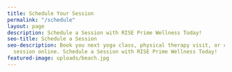 ```yaml
---
title: Schedule Your Session
permalink: "/schedule"
layout: page
description: Schedule a Session with RISE Prime Wellness Today!
seo-title: Schedule a Session
seo-description: Book you next yoga class, physical therapy visit, or cryotherapy
  session online. Schedule a Session with RISE Prime Wellness Today!
featured-image: uploads/beach.jpg
---
```


<section id="flex-section-mindbody">
  <!-- Appointments widget -->
  <script src="https://widgets.healcode.com/javascripts/healcode.js" type="text/javascript"></script>
  <healcode-widget data-type="appointments" data-widget-partner="object" data-widget-id="2521356275d" data-widget-version="0.1"></healcode-widget>

  <!-- Classes widget -->
  <script src="https://widgets.healcode.com/javascripts/healcode.js" type="text/javascript"></script>
  <healcode-widget data-type="class_lists" data-widget-partner="object" data-widget-id="2520598275d" data-widget-version="0.1"></healcode-widget>
</section>
